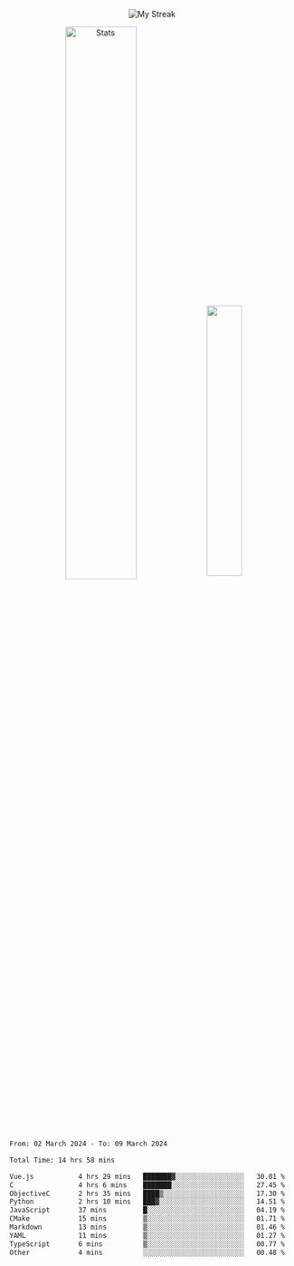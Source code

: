 <p align="center">
<picture>
  <source media="(prefers-color-scheme: dark)" srcset="http://github-readme-streak-stats.herokuapp.com?user=semolik&theme=dark&hide_border=true&background=DD272700">
  <img alt="My Streak" src="http://github-readme-streak-stats.herokuapp.com?user=semolik&hide_border=true">
</picture>
</p>
<div align="center">
  <picture>
    <source media="(prefers-color-scheme: dark)" srcset="https://github-readme-stats.vercel.app/api?username=semolik&show_icons=true&bg_color=DD272700&hide_border=true&theme=dark">
        <img alt="Stats" src="https://github-readme-stats.vercel.app/api?username=semolik&show_icons=true&bg_color=DD272700&hide_border=true" width="50%" >
  </picture>
  <sup>
  <picture>
  <source media="(prefers-color-scheme: dark)" srcset="https://github-readme-stats.vercel.app/api/top-langs/?username=semolik&layout=compact&hide_border=true&bg_color=DD272700&theme=dark">
  <img src="https://github-readme-stats.vercel.app/api/top-langs/?username=semolik&layout=compact&hide_border=true" width="35%" />
  </picture>
  </sup>
</div>
<!--START_SECTION:waka-->

```txt
From: 02 March 2024 - To: 09 March 2024

Total Time: 14 hrs 58 mins

Vue.js           4 hrs 29 mins   ███████▓░░░░░░░░░░░░░░░░░   30.01 %
C                4 hrs 6 mins    ███████░░░░░░░░░░░░░░░░░░   27.45 %
ObjectiveC       2 hrs 35 mins   ████▒░░░░░░░░░░░░░░░░░░░░   17.30 %
Python           2 hrs 10 mins   ███▓░░░░░░░░░░░░░░░░░░░░░   14.51 %
JavaScript       37 mins         █░░░░░░░░░░░░░░░░░░░░░░░░   04.19 %
CMake            15 mins         ▒░░░░░░░░░░░░░░░░░░░░░░░░   01.71 %
Markdown         13 mins         ▒░░░░░░░░░░░░░░░░░░░░░░░░   01.46 %
YAML             11 mins         ▒░░░░░░░░░░░░░░░░░░░░░░░░   01.27 %
TypeScript       6 mins          ▒░░░░░░░░░░░░░░░░░░░░░░░░   00.77 %
Other            4 mins          ░░░░░░░░░░░░░░░░░░░░░░░░░   00.48 %
```

<!--END_SECTION:waka-->

